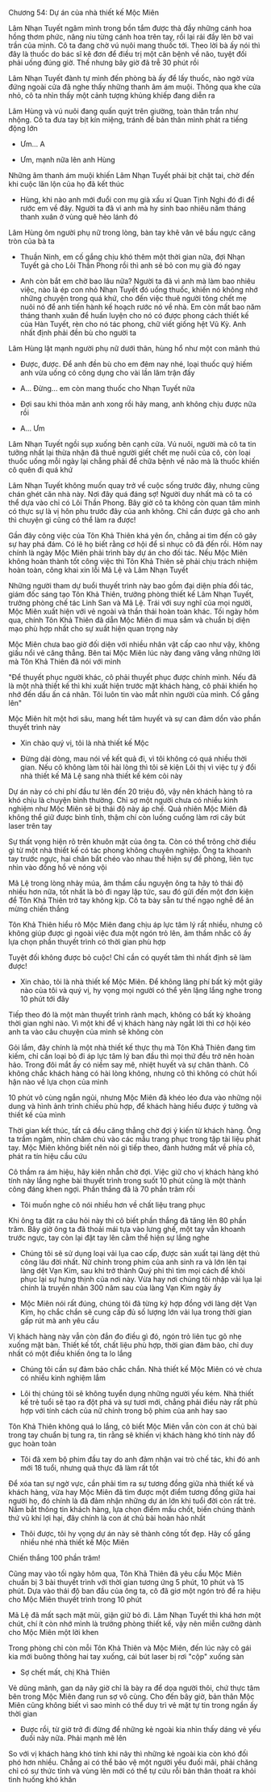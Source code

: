 




Chương 54: Dự án của nhà thiết kế Mộc Miên

Lâm Nhạn Tuyết ngâm mình trong bồn tắm được thả đầy những cánh hoa hồng thơm phức, nâng niu từng cánh hoa trên tay, rồi lại rải đầy lên bờ vai trần của mình. Cô ta đang chờ vú nuôi mang thuốc tới. Theo lời bà ấy nói thì đây là thuốc do bác sĩ kê đơn để điều trị một căn bệnh về não, tuyệt đối phải uống đúng giờ. Thế nhưng bây giờ đã trễ 30 phút rồi

Lâm Nhạn Tuyết đành tự mình đến phòng bà ấy để lấy thuốc, nào ngờ vừa đứng ngoài cửa đã nghe thấy những thanh âm ám muội. Thông qua khe cửa nhỏ, cô ta nhìn thấy một cảnh tượng khủng khiếp đang diễn ra

Lâm Hùng và vú nuôi đang quấn quýt trên giường, toàn thân trần như nhộng. Cô ta đưa tay bịt kín miệng, tránh để bản thân mình phát ra tiếng động lớn

- Ưm... A

- Ưm, mạnh nữa lên anh Hùng

Những âm thanh ám muội khiến Lâm Nhạn Tuyết phải bịt chặt tai, chờ đến khi cuộc lăn lộn của họ đã kết thúc

- Hùng, khi nào anh mới đuổi con mụ già xấu xí Quan Tịnh Nghi đó đi để rước em về đây. Người ta đã vì anh mà hy sinh bao nhiêu năm tháng thanh xuân ở vùng quê hẻo lánh đó

Lâm Hùng ôm người phụ nữ trong lòng, bàn tay khẽ vân vê bầu ngực căng tròn của bà ta

- Thuần Ninh, em cố gắng chịu khó thêm một thời gian nữa, đợi Nhạn Tuyết gả cho Lôi Thần Phong rồi thì anh sẽ bỏ con mụ già đó ngay

- Anh còn bắt em chờ bao lâu nữa? Người ta đã vì anh mà làm bao nhiêu việc, nào là ép con nhỏ Nhạn Tuyết đó uống thuốc, khiến nó không nhớ những chuyện trong quá khứ, cho đến việc thuê người tông chết mẹ nuôi nó để anh tiến hành kế hoạch rước nó về nhà. Em còn mất bao năm tháng thanh xuân để huấn luyện cho nó có được phong cách thiết kế của Hàn Tuyết, rèn cho nó tác phong, chữ viết giống hệt Vũ Kỳ. Anh nhất định phải đền bù cho người ta

Lâm Hùng lật mạnh người phụ nữ dưới thân, hùng hổ như một con mãnh thú

- Được, được. Để anh đền bù cho em đêm nay nhé, loại thuốc quý hiếm anh vừa uống có công dụng cho vài lần lâm trận đấy

- A... Đừng... em còn mang thuốc cho Nhạn Tuyết nữa

- Đợi sau khi thỏa mãn anh xong rồi hãy mang, anh không chịu được nữa rồi

- A... Ưm

Lâm Nhạn Tuyết ngồi sụp xuống bên cạnh cửa. Vú nuôi, người mà cô ta tin tưởng nhất lại thừa nhận đã thuê người giết chết mẹ nuôi của cô, còn loại thuốc uống mỗi ngày lại chẳng phải để chữa bệnh về não mà là thuốc khiến cô quên đi quá khứ

Lâm Nhạn Tuyết không muốn quay trở về cuộc sống trước đây, nhưng cũng chán ghét căn nhà này. Nơi đây quá đáng sợ! Người duy nhất mà cô ta có thể dựa vào chỉ có Lôi Thần Phong. Bây giờ cô ta không còn quan tâm mình có thực sự là vị hôn phu trước đây của anh không. Chỉ cần được gả cho anh thì chuyện gì cũng có thể làm ra được!

Gần đây công việc của Tôn Khả Thiên khá yên ổn, chẳng ai tìm đến cô gây sự hay phá đám. Có lẽ họ biết rằng cơ hội để sỉ nhục cô đã đến rồi. Hôm nay chính là ngày Mộc Miên phải trình bày dự án cho đối tác. Nếu Mộc Miên không hoàn thành tốt công việc thì Tôn Khả Thiên sẽ phải chịu trách nhiệm hoàn toàn, công khai xin lỗi Mã Lệ và Lâm Nhạn Tuyết

Những người tham dự buổi thuyết trình này bao gồm đại diện phía đối tác, giám đốc sáng tạo Tôn Khả Thiên, trưởng phòng thiết kế Lâm Nhạn Tuyết, trưởng phòng chế tác Linh San và Mã Lệ. Trái với suy nghĩ của mọi người, Mộc Miên xuất hiện với vẻ ngoài và thần thái hoàn toàn khác. Tối ngày hôm qua, chính Tôn Khả Thiên đã dẫn Mộc Miên đi mua sắm và chuẩn bị diện mạo phù hợp nhất cho sự xuất hiện quan trọng này

Mộc Miên chưa bao giờ đối diện với nhiều nhân vật cấp cao như vậy, không giấu nổi vẻ căng thẳng. Bên tai Mộc Miên lúc này đang văng vẳng những lời mà Tôn Khả Thiên đã nói với mình

"Để thuyết phục người khác, cô phải thuyết phục được chính mình. Nếu đã là một nhà thiết kế thì khi xuất hiện trước mặt khách hàng, cô phải khiến họ nhớ đến dấu ấn cá nhân. Tôi luôn tin vào mắt nhìn người của mình. Cố gắng lên"

Mộc Miên hít một hơi sâu, mang hết tâm huyết và sự can đảm dồn vào phần thuyết trình này

- Xin chào quý vị, tôi là nhà thiết kế Mộc

- Đừng dài dòng, mau nói về kết quả đi, vì tôi không có quá nhiều thời gian. Nếu cô không làm tôi hài lòng thì tôi sẽ kiện Lôi thị vì việc tự ý đổi nhà thiết kế Mã Lệ sang nhà thiết kế kém cỏi này

Dự án này có chi phí đầu tư lên đến 20 triệu đô, vậy nên khách hàng tỏ ra khó chịu là chuyện bình thường. Chỉ sợ một người chưa có nhiều kinh nghiệm như Mộc Miên sẽ bị thái độ này áp chế. Quả nhiên Mộc Miên đã không thể giữ được bình tĩnh, thậm chí còn luống cuống làm rơi cây bút laser trên tay

Sự thất vọng hiện rõ trên khuôn mặt của ông ta. Còn có thể trông chờ điều gì từ một nhà thiết kế có tác phong không chuyên nghiệp. Ông ta khoanh tay trước ngực, hai chân bắt chéo vào nhau thể hiện sự đề phòng, liên tục nhìn vào đồng hồ vẻ nóng vội

Mã Lệ trong lòng nhảy múa, âm thầm cầu nguyện ông ta hãy tỏ thái độ nhiều hơn nữa, tốt nhất là bỏ đi ngay lập tức, sau đó gửi đến một đơn kiện để Tôn Khả Thiên trở tay không kịp. Cô ta bày sẵn tư thế ngạo nghễ để ăn mừng chiến thắng

Tôn Khả Thiên hiểu rõ Mộc Miên đang chịu áp lực tâm lý rất nhiều, nhưng cô không giúp được gì ngoài việc đưa một ngón trỏ lên, âm thầm nhắc cô ấy lựa chọn phần thuyết trình có thời gian phù hợp

Tuyệt đối không được bỏ cuộc! Chỉ cần có quyết tâm thì nhất định sẽ làm được!

- Xin chào, tôi là nhà thiết kế Mộc Miên. Để không lãng phí bất kỳ một giây nào của tôi và quý vị, hy vọng mọi người có thể yên lặng lắng nghe trong 10 phút tới đây

Tiếp theo đó là một màn thuyết trình rành mạch, không có bất kỳ khoảng thời gian nghỉ nào. Vì một khi để vị khách hàng này ngắt lời thì cơ hội kéo anh ta vào câu chuyện của mình sẽ không còn

Gỏi lắm, đây chính là một nhà thiết kế thực thụ mà Tôn Khả Thiên đang tìm kiếm, chỉ cần loại bỏ đi áp lực tâm lý ban đầu thì mọi thứ đều trở nên hoàn hảo. Trong đôi mắt ấy có niềm say mê, nhiệt huyết và sự chân thành. Cô không chắc khách hàng có hài lòng không, nhưng cô thì không có chút hối hận nào về lựa chọn của mình

10 phút vô cùng ngắn ngủi, nhưng Mộc Miên đã khéo léo đưa vào những nội dung và hình ảnh trình chiếu phù hợp, để khách hàng hiểu được ý tưởng và thiết kế của mình

Thời gian kết thúc, tất cả đều căng thẳng chờ đợi ý kiến từ khách hàng. Ông ta trầm ngâm, nhìn chăm chú vào các mẫu trang phục trong tập tài liệu phát tay. Mộc Miên không biết nên nói gì tiếp theo, đành hướng mắt về phía cô, phát ra tín hiệu cầu cứu

Cô thầm ra ám hiệu, hãy kiên nhẫn chờ đợi. Việc giữ cho vị khách hàng khó tính này lắng nghe bài thuyết trình trong suốt 10 phút cũng là một thành công đáng khen ngợi. Phần thắng đã là 70 phần trăm rồi

- Tôi muốn nghe cô nói nhiều hơn về chất liệu trang phục

Khi ông ta đặt ra câu hỏi này thì cô biết phần thắng đã tăng lên 80 phần trăm. Bây giờ ông ta đã thoải mái tựa vào lưng ghế, một tay vẫn khoanh trước ngực, tay còn lại đặt tay lên cằm thể hiện sự lắng nghe

- Chúng tôi sẽ sử dụng loại vải lụa cao cấp, được sản xuất tại làng dệt thủ công lâu đời nhất. Nữ chính trong phim của anh sinh ra và lớn lên tại làng dệt Vạn Kim, sau khi trở thành Quý phi thì tìm mọi cách để khôi phục lại sự hưng thịnh của nơi này. Vừa hay nơi chúng tôi nhập vải lụa lại chính là truyền nhân 300 năm sau của làng Vạn Kim ngày ấy

- Mộc Miên nói rất đúng, chúng tôi đã từng ký hợp đồng với làng dệt Vạn Kim, họ chắc chắn sẽ cung cấp đủ số lượng lớn vải lụa trong thời gian gấp rút mà anh yêu cầu

Vị khách hàng này vẫn còn đắn đo điều gì đó, ngón trỏ liên tục gõ nhẹ xuống mặt bàn. Thiết kế tốt, chất liệu phù hợp, thời gian đảm bảo, chỉ duy nhất có một điều khiến ông ta lo lắng

- Chúng tôi cần sự đảm bảo chắc chắn. Nhà thiết kế Mộc Miên có vẻ chưa có nhiều kinh nghiệm lắm

- Lôi thị chúng tôi sẽ không tuyển dụng những người yếu kém. Nhà thiết kế trẻ tuổi sẽ tạo ra đột phá và sự tươi mới, chẳng phải điều này rất phù hợp với tính cách của nữ chính trong bộ phim của anh hay sao

Tôn Khả Thiên không quá lo lắng, cô biết Mộc Miên vẫn còn con át chủ bài trong tay chuẩn bị tung ra, tin rằng sẽ khiến vị khách hàng khó tính này đổ gục hoàn toàn

- Tôi đã xem bộ phim đầu tay do anh đảm nhận vai trò chế tác, khi đó anh mới 18 tuổi, nhưng quả thực đã làm rất tốt

Để xóa tan sự ngờ vực, cần phải tìm ra sự tương đồng giữa nhà thiết kế và khách hàng, vừa hay Mộc Miên đã tìm được một điểm tương đồng giữa hai người họ, đó chính là đã đảm nhận những dự án lớn khi tuổi đời còn rất trẻ. Nắm bắt thông tin khách hàng, lựa chọn điểm mấu chốt, biến chúng thành thứ vũ khí lợi hại, đây chính là con át chủ bài hoàn hảo nhất

- Thôi được, tôi hy vọng dự án này sẽ thành công tốt đẹp. Hãy cố gắng nhiều nhé nhà thiết kế Mộc Miên

Chiến thắng 100 phần trăm!

Cũng may vào tối ngày hôm qua, Tôn Khả Thiên đã yêu cầu Mộc Miên chuẩn bị 3 bài thuyết trình với thời gian tương ứng 5 phút, 10 phút và 15 phút. Dựa vào thái độ ban đầu của ông ta, cô đã giơ một ngón trỏ để ra hiệu cho Mộc Miên thuyết trình trong 10 phút

Mã Lệ đã mất sạch mặt mũi, giận giữ bỏ đi. Lâm Nhạn Tuyết thì khá hơn một chút, chí ít còn nhớ mình là trưởng phòng thiết kế, vậy nên miễn cưỡng dành cho Mộc Miên một lời khen

Trong phòng chỉ còn mỗi Tôn Khả Thiên và Mộc Miên, đến lúc này cô gái kia mới buông thõng hai tay xuống, cái bút laser bị rơi "cộp" xuống sàn

- Sợ chết mất, chị Khả Thiên

Vẻ dũng mãnh, gan dạ nãy giờ chỉ là bày ra để dọa người thôi, chứ thực tâm bên trong Mộc Miên đang run sợ vô cùng. Cho đến bây giờ, bản thân Mộc Miên cũng không biết vì sao mình có thể duy trì vẻ mặt tự tin trong ngần ấy thời gian

- Được rồi, từ giờ trở đi đừng để những kẻ ngoài kia nhìn thấy dáng vẻ yếu đuối này nữa. Phải mạnh mẽ lên

So với vị khách hàng khó tính khi nãy thì những kẻ ngoài kia còn khó đối phó hơn nhiều. Chẳng ai có thể bảo vệ một người yếu đuối mãi, phải chăng chỉ có sự thức tỉnh và vùng lên mới có thể tự cứu rỗi bản thân thoát ra khỏi tình huống khó khăn




